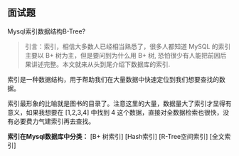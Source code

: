 ## 面试题
Mysql索引数据结构B-Tree?

> 引言：索引，相信大多数人已经相当熟悉了，很多人都知道 MySQL 的索引主要以 B+ 树为主，但是要问到为什么用 B+ 树,
> 恐怕很少有人能把前因后果讲述完整。本文就来从头到尾介绍下数据库的索引.

索引是一种数据结构，用于帮助我们在大量数据中快速定位到我们想要查找的数据。  

索引最形象的比喻就是图书的目录了。注意这里的大量，数据量大了索引才显得有意义，如果我想要在 [1,2,3,4] 中找到 4 这个数据，直接对全数据检索也很快，没有必要费力气建索引再去查找。

**索引在Mysql数据库中分类：**
[B+ 树索引]
[Hash索引]
[R-Tree空间索引]
[全文索引]
